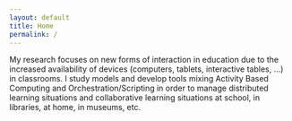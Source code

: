 ```yaml
---
layout: default
title: Home
permalink: /
---
```


My research focuses on new forms of interaction in education due to  the increased availability of devices (computers, tablets, interactive tables, ...) in classrooms. I study models and develop tools mixing Activity Based Computing and Orchestration/Scripting in order to manage distributed learning situations and collaborative learning situations at school, in libraries, at home, in museums, etc.
